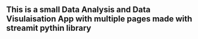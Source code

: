 ## This is a small Data Analysis and Data Visulaisation App with multiple pages made with streamit pythin library
